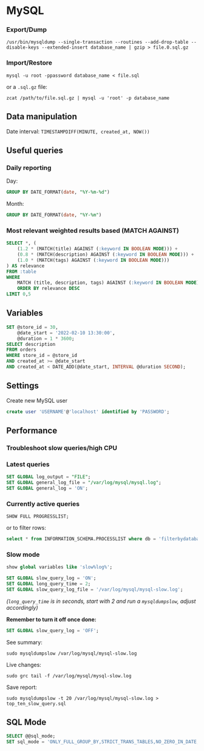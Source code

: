 # MySQL

### Export/Dump

`/usr/bin/mysqldump --single-transaction --routines --add-drop-table --disable-keys --extended-insert database_name | gzip > file.0.sql.gz`

### Import/Restore

`mysql -u root -ppassword database_name < file.sql`

or a `.sql.gz` file:

`zcat /path/to/file.sql.gz | mysql -u 'root' -p database_name`


## Data manipulation

Date interval: `TIMESTAMPDIFF(MINUTE, created_at, NOW())`

## Useful queries

### Daily reporting

Day: 

```sql
GROUP BY DATE_FORMAT(date, "%Y-%m-%d")
```

Month: 

```sql
GROUP BY DATE_FORMAT(date, "%Y-%m")
```

### Most relevant weighted results based (MATCH AGAINST)

```sql
SELECT *, (
	(1.2 * (MATCH(title) AGAINST (:keyword IN BOOLEAN MODE))) + 
	(0.8 * (MATCH(description) AGAINST (:keyword IN BOOLEAN MODE))) + 
	(1.0 * (MATCH(tags) AGAINST (:keyword IN BOOLEAN MODE))) 
) AS relevance
FROM :table
WHERE 
	MATCH (title, description, tags) AGAINST (:keyword IN BOOLEAN MODE) 
	ORDER BY relevance DESC 
LIMIT 0,5
```

## Variables

```sql
SET @store_id = 30,
    @date_start = '2022-02-10 13:30:00',
    @duration = 1 * 3600;
SELECT description
FROM orders
WHERE store_id = @store_id
AND created_at >= @date_start
AND created_at < DATE_ADD(@date_start, INTERVAL @duration SECOND);
```


## Settings

Create new MySQL user

```SQL
create user 'USERNAME'@'localhost' identified by 'PASSWORD';
```

## Performance

### Troubleshoot slow queries/high CPU

### Latest queries

```sql
SET GLOBAL log_output = "FILE";
SET GLOBAL general_log_file = "/var/log/mysql/mysql.log";
SET GLOBAL general_log = 'ON';
```

### Currently active queries

`SHOW FULL PROGRESSLIST;`

or to filter rows:

```SQL
select * from INFORMATION_SCHEMA.PROCESSLIST where db = 'filterbydatabase' ORDER BY COMMAND, TIME DESC;
```

### Slow mode

```SQL
show global variables like 'slow%log%';

SET GLOBAL slow_query_log = 'ON';
SET GLOBAL long_query_time = 2;
SET GLOBAL slow_query_log_file = '/var/log/mysql/mysql-slow.log';
```

_(`long_query_time` is in seconds, start with 2 and run a `mysqldumpslow`, adjust accordingly)_

**Remember to turn it off once done:**

```SQL
SET GLOBAL slow_query_log = 'OFF';
```

See summary:

`sudo mysqldumpslow /var/log/mysql/mysql-slow.log`

Live changes:

`sudo grc tail -f /var/log/mysql/mysql-slow.log`

Save report:

`sudo mysqldumpslow -t 20 /var/log/mysql/mysql-slow.log > top_ten_slow_query.sql`


## SQL Mode

```sql
SELECT @@sql_mode;
SET sql_mode = 'ONLY_FULL_GROUP_BY,STRICT_TRANS_TABLES,NO_ZERO_IN_DATE,NO_ZERO_DATE,ERROR_FOR_DIVISION_BY_ZERO,NO_ENGINE_SUBSTITUTION';
```
